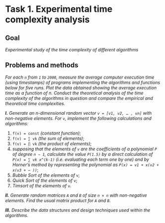 # Task 1. Experimental time complexity analysis
## Goal
*Experimental study of the time complexity of different algorithms*
## Problems and methods
*For each `n` from `1` to `2000`, measure the average computer execution time (using 
timestamps) of programs implementing the algorithms and functions below for five 
runs. Plot the data obtained showing the average execution time as a function of n. 
Conduct the theoretical analysis of the time complexity of the algorithms in question 
and compare the empirical and theoretical time complexities.*

***I.** Generate an n-dimensional random vector `v = [v1, v2, … , vn]` with non-negative elements. For `v`, implement the following calculations and algorithms:*
1) `f(v) = const` *(constant function)*;
2) `f(v) = ∑ vk` *(the sum of elements)*;
3) `f(v) = ∏ vk` *(the product of elements)*;
4) *supposing that the elements of `v` are the coefficients of a polynomial `P` of degree `n − 1`, calculate the value `P(1.5)` by a direct calculation of `P(x) = ∑ vk x^(k-1)` (i.e. evaluating each term one by one) and by Horner’s method by representing the polynomial as `P(x) = v1 + x(v2 + x(v3 + ⋯ ))`*;
5) *Bubble Sort of the elements of* `v`;
6) *Quick Sort of the elements of* `v`;
7) *Timsort of the elements of* `v`.

***II.** Generate random matrices `A` and `B` of size `n × n` with non-negative elements. 
Find the usual matrix product for `A` and `B`*.

***III.** Describe the data structures and design techniques used within the algorithms*.